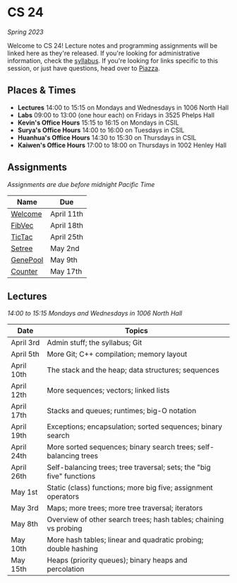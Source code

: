 # CS 24
_Spring 2023_

Welcome to CS 24!  Lecture notes and programming assignments will be linked here
as they're released. If you're looking for administrative information, check the
[syllabus](Syllabus.md).  If you're looking for links specific to this session,
or just have questions, head over to [Piazza](https://piazza.com/ucsb/spring2023/cs24).


## Places & Times

- **Lectures**  14:00 to 15:15 on Mondays and Wednesdays in 1006 North Hall
- **Labs**  09:00 to 13:00 (one hour each) on Fridays in 3525 Phelps Hall
- **Kevin's Office Hours**    15:15 to 16:15 on Mondays in CSIL
- **Surya's Office Hours**    14:00 to 16:00 on Tuesdays in CSIL
- **Huanhua's Office Hours**  14:30 to 15:30 on Thursdays in CSIL
- **Kaiwen's Office Hours**   17:00 to 18:00 on Thursdays in 1002 Henley Hall


## Assignments

_Assignments are due before midnight Pacific Time_

| Name                 | Due
|----------------------|------------
| [Welcome](welcome)   | April 11th
| [FibVec](fibvec)     | April 18th
| [TicTac](tictac)     | April 25th
| [Setree](setree)     | May    2nd
| [GenePool](genepool) | May    9th
| [Counter](counter)   | May   17th


## Lectures

_14:00 to 15:15 Mondays and Wednesdays in 1006 North Hall_

| Date           | Topics
|----------------|--------
| April      3rd | Admin stuff; the syllabus; Git
| April      5th | More Git; C++ compilation; memory layout
| April     10th | The stack and the heap; data structures; sequences
| April     12th | More sequences; vectors; linked lists
| April     17th | Stacks and queues; runtimes; big-O notation
| April     19th | Exceptions; encapsulation; sorted sequences; binary search
| April     24th | More sorted sequences; binary search trees; self-balancing trees
| April     26th | Self-balancing trees; tree traversal; sets; the "big five" functions
| May        1st | Static (class) functions; more big five; assignment operators
| May        3rd | Maps; more trees; more tree traversal; iterators
| May        8th | Overview of other search trees; hash tables; chaining vs probing
| May       10th | More hash tables; linear and quadratic probing; double hashing
| May       15th | Heaps (priority queues); binary heaps and percolation
